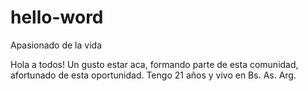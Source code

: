 # hello-word
Apasionado de la vida 

Hola a todos!
Un gusto estar aca, formando parte de esta comunidad, afortunado de esta oportunidad.
Tengo 21 años y vivo en Bs. As. Arg.
